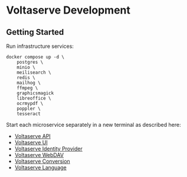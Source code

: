# Voltaserve Development

## Getting Started

Run infrastructure services:

```shell
docker compose up -d \
    postgres \
    minio \
    meilisearch \
    redis \
    mailhog \
    ffmpeg \
    graphicsmagick 
    libreoffice \
    ocrmypdf \
    poppler \
    tesseract
```

Start each microservice separately in a new terminal as described here:

- [Voltaserve API](api/README.md)
- [Voltaserve UI](ui/README.md)
- [Voltaserve Identity Provider](idp/README.md)
- [Voltaserve WebDAV](webdav/README.md)
- [Voltaserve Conversion](conversion/README.md)
- [Voltaserve Language](language/README.md)
